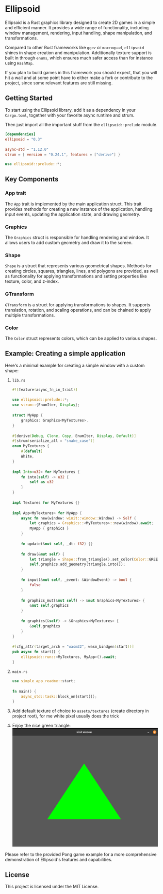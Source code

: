# Ellipsoid

Ellipsoid is a Rust graphics library designed to create 2D games in a simple and efficient manner. It provides a wide range of functionality, including window management, rendering, input handling, shape manipulation, and transformations.

Compared to other Rust frameworks like `ggez` or `macroquad`, `ellipsoid` shines in shape creation and manipulation. Additionally texture support is built in through `enums`, which ensures much safer access than for instance using `HashMap`.

If you plan to build games in this framework you should expect, that you will hit a wall and at some point have to either make a fork or contribute to the project, since some relevant features are still missing.

## Getting Started

To start using the Ellipsoid library, add it as a dependency in your `Cargo.toml`, together with your favorite async runtime and strum. 

Then just import all the important stuff from the `ellipsoid::prelude` module.

```toml
[dependencies]
ellipsoid = "0.3"

async-std = "1.12.0"
strum = { version = "0.24.1", features = ["derive"] }
```

```rust
use ellipsoid::prelude::*;
```

## Key Components

### App trait

The `App` trait is implemented by the main application struct. This trait provides methods for creating a new instance of the application, handling input events, updating the application state, and drawing geometry.

### Graphics

The `Graphics` struct is responsible for handling rendering and window. It allows users to add custom geometry and draw it to the screen.

### Shape

`Shape` is a struct that represents various geometrical shapes. Methods for creating circles, squares, triangles, lines, and polygons are provided, as well as functionality for applying transformations and setting properties like texture, color, and z-index.

### GTransform

`GTransform` is a struct for applying transformations to shapes. It supports translation, rotation, and scaling operations, and can be chained to apply multiple transformations.

### Color

The `Color` struct represents colors, which can be applied to various shapes.

## Example: Creating a simple application

Here's a minimal example for creating a simple window with a custom shape:

1. `lib.rs`
    ```rust
    #![feature(async_fn_in_trait)]

    use ellipsoid::prelude::*;
    use strum::{EnumIter, Display};

    struct MyApp {
        graphics: Graphics<MyTextures>,
    }

    #[derive(Debug, Clone, Copy, EnumIter, Display, Default)]
    #[strum(serialize_all = "snake_case")]
    enum MyTextures {
        #[default]
        White,
    }

    impl Into<u32> for MyTextures {
        fn into(self) -> u32 {
            self as u32
        }
    }

    impl Textures for MyTextures {}

    impl App<MyTextures> for MyApp {
        async fn new(window: winit::window::Window) -> Self {
            let graphics = Graphics::<MyTextures>::new(window).await;
            MyApp { graphics }
        }

        fn update(&mut self, _dt: f32) {}

        fn draw(&mut self) {
            let triangle = Shape::from_triangle().set_color(Color::GREEN);
            self.graphics.add_geometry(triangle.into());
        }

        fn input(&mut self, _event: &WindowEvent) -> bool {
            false
        }

        fn graphics_mut(&mut self) -> &mut Graphics<MyTextures> {
            &mut self.graphics
        }

        fn graphics(&self) -> &Graphics<MyTextures> {
            &self.graphics
        }
    }

    #[cfg_attr(target_arch = "wasm32", wasm_bindgen(start))]
    pub async fn start() {
        ellipsoid::run::<MyTextures, MyApp>().await;
    }
    ```

2. `main.rs`
    ```rust
    use simple_app_readme::start;

    fn main() {
        async_std::task::block_on(start());
    }
    ```
3. Add default texture of choice to `assets/textures` (create directory in project root), for me white pixel usually does the trick
4. Enjoy the nice green triangle: ![Simple App Screenshot](simple_app_readme_screenshot.png)


Please refer to the provided Pong game example for a more comprehensive demonstration of Ellipsoid's features and capabilities.

## License
This project is licensed under the MIT License.
